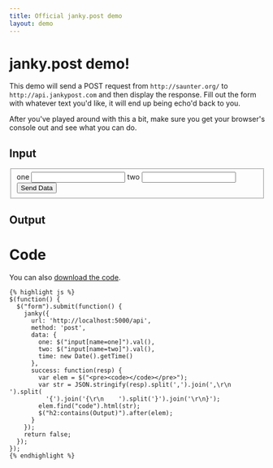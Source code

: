 ```yaml
---
title: Official janky.post demo
layout: demo
---
```


# janky.post demo!

This demo will send a POST request from `http://saunter.org/` to
`http://api.jankypost.com` and then display the response. Fill out the form
with whatever text you'd like, it will end up being echo'd back to you.

After you've played around with this a bit, make sure you get your browser's
console out and see what you can do.

## Input

<form>
  <fieldset>
  <label for="one">one</label>
  <input type="text" name="one" />
  <label for="two">two</label>
  <input type="text" name="two" />
  <button>Send Data</button>
  </fieldset>
</form>

## Output

# Code

You can also [download the code](http://saunter.org/janky.post/test/demo.js).

    {% highlight js %}
    $(function() {
      $("form").submit(function() {
        janky({
          url: 'http://localhost:5000/api',
          method: 'post',
          data: {
            one: $("input[name=one]").val(),
            two: $("input[name=two]").val(),
            time: new Date().getTime()
          },
          success: function(resp) {
            var elem = $("<pre><code></code></pre>");
            var str = JSON.stringify(resp).split(',').join(',\r\n    ').split(
              '{').join('{\r\n    ').split('}').join('\r\n}');
            elem.find("code").html(str);
            $("h2:contains(Output)").after(elem);
          }
        });
        return false;
      });
    });
    {% endhighlight %}
